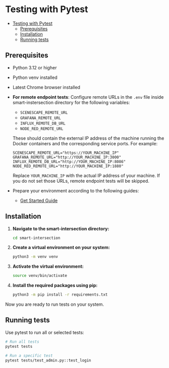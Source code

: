 <!--
# SPDX-FileCopyrightText: (C) 2025 Intel Corporation
# SPDX-License-Identifier: LicenseRef-Intel-Edge-Software
# This file is licensed under the Limited Edge Software Distribution License Agreement.
-->

# Testing with Pytest

- [Testing with Pytest](#testing-with-pytest)
    - [Prerequisites](#prerequisites)
    - [Installation](#installation)
    - [Running tests](#running-tests)

## Prerequisites

- Python 3.12 or higher
- Python venv installed
- Latest Chrome browser installed
- **For remote endpoint tests**: Configure remote URLs in the `.env` file inside smart-instersection directory for the following variables:
  - `SCENESCAPE_REMOTE_URL`
  - `GRAFANA_REMOTE_URL`
  - `INFLUX_REMOTE_DB_URL`
  - `NODE_RED_REMOTE_URL`

  These should contain the external IP address of the machine running the Docker containers and the corresponding service ports. For example:
  ```
  SCENESCAPE_REMOTE_URL="https://YOUR_MACHINE_IP"
  GRAFANA_REMOTE_URL="http://YOUR_MACHINE_IP:3000"
  INFLUX_REMOTE_DB_URL="http://YOUR_MACHINE_IP:8086"
  NODE_RED_REMOTE_URL="http://YOUR_MACHINE_IP:1880"
  ```

  Replace `YOUR_MACHINE_IP` with the actual IP address of your machine. If you do not set those URLs, remote endpoint tests will be skipped.

- Prepare your environment according to the following guides:
  - [Get Started Guide](https://github.com/open-edge-platform/edge-ai-suites/blob/release-1.2.0/metro-ai-suite/metro-vision-ai-app-recipe/smart-intersection/docs/user-guide/get-started.md)

## Installation

1. **Navigate to the smart-intersection directory:**

   ```bash
   cd smart-intersection
   ```

2. **Create a virtual environment on your system:**

   ```bash
   python3 -m venv venv
   ```

3. **Activate the virtual environment:**

   ```bash
   source venv/bin/activate
   ```

4. **Install the required packages using pip:**

   ```bash
   python3 -m pip install -r requirements.txt
   ```

Now you are ready to run tests on your system.

## Running tests

Use pytest to run all or selected tests:

```bash
# Run all tests
pytest tests

# Run a specific test
pytest tests/test_admin.py::test_login
```
